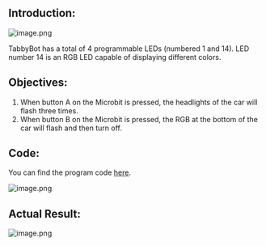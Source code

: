 ## Introduction:

![image.png](https://learn.kittenbot.cn/2023md_pic/202401221850632.png)

TabbyBot has a total of 4 programmable LEDs (numbered 1 and 14). LED number 14 is an RGB LED capable of displaying different colors.

## Objectives:

1. When button A on the Microbit is pressed, the headlights of the car will flash three times.
2. When button B on the Microbit is pressed, the RGB at the bottom of the car will flash and then turn off.

## Code:

You can find the program code [here](https://makecode.microbit.org/S35897-27966-48432-69895).

![image.png](https://learn.kittenbot.cn/2023md_pic/202402061641705.png)

## Actual Result:

![image.png](https://learn.kittenbot.cn/2023md_pic/03led.gif)